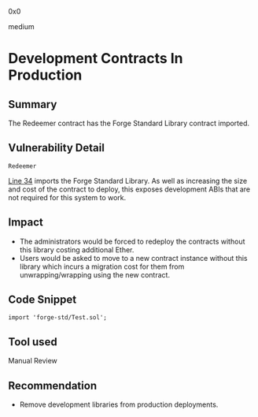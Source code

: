 0x0

medium

# Development Contracts In Production

## Summary

The Redeemer contract has the Forge Standard Library contract imported.

## Vulnerability Detail

`Redeemer`

[Line 34](https://github.com/sherlock-audit/2022-10-illuminate/blob/main/src/Redeemer.sol#L33) imports the Forge Standard Library. As well as increasing the size and cost of the contract to deploy, this exposes development ABIs that are not required for this system to work.

## Impact

- The administrators would be forced to redeploy the contracts without this library costing additional Ether.
- Users would be asked to move to a new contract instance without this library which incurs a migration cost for them from unwrapping/wrapping using the new contract.

## Code Snippet

```solidity
import 'forge-std/Test.sol';
```

## Tool used

Manual Review

## Recommendation

- Remove development libraries from production deployments.
